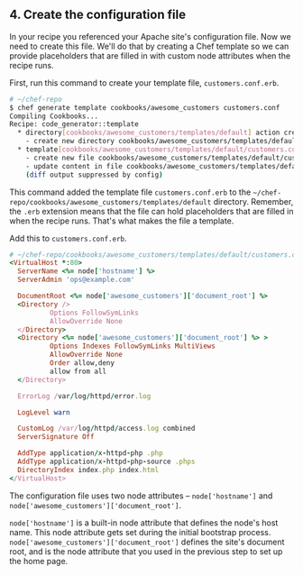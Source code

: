 ## 4. Create the configuration file

In your recipe you referenced your Apache site's configuration file. Now we need to create this file. We'll do that by creating a Chef template so we can provide placeholders that are filled in with custom node attributes when the recipe runs.

First, run this command to create your template file, <code class="file-path">customers.conf.erb</code>.

```bash
# ~/chef-repo
$ chef generate template cookbooks/awesome_customers customers.conf
Compiling Cookbooks...
Recipe: code_generator::template
  * directory[cookbooks/awesome_customers/templates/default] action create
    - create new directory cookbooks/awesome_customers/templates/default
  * template[cookbooks/awesome_customers/templates/default/customers.conf.erb] action create
    - create new file cookbooks/awesome_customers/templates/default/customers.conf.erb
    - update content in file cookbooks/awesome_customers/templates/default/customers.conf.erb from none to e3b0c4
    (diff output suppressed by config)
```

This command added the template file <code class="file-path">customers.conf.erb</code> to the <code class="file-path">~/chef-repo/cookbooks/awesome_customers/templates/default</code> directory. Remember, the <code class="file-path">.erb</code> extension means that the file can hold placeholders that are filled in when the recipe runs. That's what makes the file a template.

Add this to <code class="file-path">customers.conf.erb</code>.

```ruby
# ~/chef-repo/cookbooks/awesome_customers/templates/default/customers.conf.erb
<VirtualHost *:80>
  ServerName <%= node['hostname'] %>
  ServerAdmin 'ops@example.com'

  DocumentRoot <%= node['awesome_customers']['document_root'] %>
  <Directory />
          Options FollowSymLinks
          AllowOverride None
  </Directory>
  <Directory <%= node['awesome_customers']['document_root'] %> >
          Options Indexes FollowSymLinks MultiViews
          AllowOverride None
          Order allow,deny
          allow from all
  </Directory>

  ErrorLog /var/log/httpd/error.log

  LogLevel warn

  CustomLog /var/log/httpd/access.log combined
  ServerSignature Off

  AddType application/x-httpd-php .php
  AddType application/x-httpd-php-source .phps
  DirectoryIndex index.php index.html
</VirtualHost>
```

The configuration file uses two node attributes &ndash; `node['hostname']` and `node['awesome_customers']['document_root']`.

`node['hostname']` is a built-in node attribute that defines the node's host name. This node attribute gets set during the initial bootstrap process. `node['awesome_customers']['document_root']` defines the site's document root, and is the node attribute that you used in the previous step to set up the home page.

